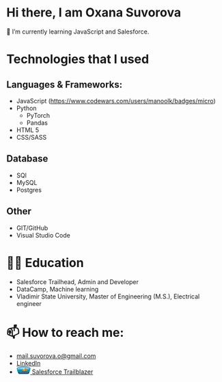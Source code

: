 
# Hi there, I am Oxana Suvorova 

🌱 I’m currently learning JavaScript and Salesforce.

<!-- # About me -->

# Technologies that I used

## Languages & Frameworks:
- JavaScript (https://www.codewars.com/users/manoolk/badges/micro) 
- Python
	- PyTorch
	- Pandas
- HTML 5
- CSS/SASS

## Database
- SQl
- MySQL
- Postgres

## Other
- GIT/GitHub
- Visual Studio Code

# 👩‍🎓 Education
- Salesforce Trailhead, Admin and Developer
- DataCamp, Machine learning
- Vladimir State University, Master of Engineering (M.S.), Electrical engineer 

# 📫 How to reach me:
- <mail.suvorova.o@gmail.com>
- [LinkedIn](https://www.linkedin.com/in/suvorovaoxana/)  
- <a href='https://trailblazer.me/id/suvorova'><img src='/assets/expeditioner.png' width='32' height='17'> Salesforce Trailblazer</a>

<!--
Here are some ideas to get you started:

- 🔭 I’m currently working on ...
- 👯 I’m looking to collaborate on ...
- 🤔 I’m looking for help with ...
- 💬 Ask me about ...
- 😄 Pronouns: ...
- ⚡ Fun fact: ...
-->

